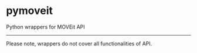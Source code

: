 # pymoveit
Python wrappers for MOVEit API

---
Please note, wrappers do not cover all functionalities of API.